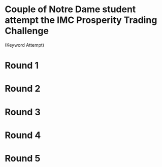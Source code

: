 # Couple of Notre Dame student attempt the IMC Prosperity Trading Challenge
(Keyword Attempt)

# Round 1

# Round 2 

# Round 3

# Round 4

# Round 5
